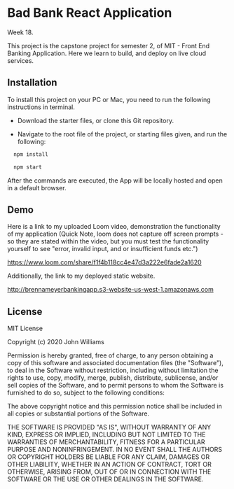 # Bad Bank React Application

Week 18.

This project is the capstone project for semester 2, of MIT - Front End Banking Application. Here we learn to build, and deploy on live cloud services. 


## Installation

To install this project on your PC or Mac, you need to run the following instructions in terminal.

- Download the starter files, or clone this Git repository.

- Navigate to the root file of the project, or starting files given, and run the following:
```bash
  npm install 

  npm start
```
After the commands are executed, the App will be locally hosted and open in a default browser. 

    
## Demo

Here is a link to my uploaded Loom video, demonstration the functionality of my application (Quick Note, loom does not capture off screen prompts - so they are stated within the video, but you must test the functionality yourself to see "error, invalid input, and or insufficient funds etc.")

https://www.loom.com/share/f1f4b118cc4e47d3a222e6fade2a1620

Additionally, the link to my deployed static website.

http://brennameyerbankingapp.s3-website-us-west-1.amazonaws.com


## License
MIT License

Copyright (c) 2020 John Williams

Permission is hereby granted, free of charge, to any person obtaining a copy of this software and associated documentation files (the "Software"), to deal in the Software without restriction, including without limitation the rights to use, copy, modify, merge, publish, distribute, sublicense, and/or sell copies of the Software, and to permit persons to whom the Software is furnished to do so, subject to the following conditions:

The above copyright notice and this permission notice shall be included in all copies or substantial portions of the Software.

THE SOFTWARE IS PROVIDED "AS IS", WITHOUT WARRANTY OF ANY KIND, EXPRESS OR IMPLIED, INCLUDING BUT NOT LIMITED TO THE WARRANTIES OF MERCHANTABILITY, FITNESS FOR A PARTICULAR PURPOSE AND NONINFRINGEMENT. IN NO EVENT SHALL THE AUTHORS OR COPYRIGHT HOLDERS BE LIABLE FOR ANY CLAIM, DAMAGES OR OTHER LIABILITY, WHETHER IN AN ACTION OF CONTRACT, TORT OR OTHERWISE, ARISING FROM, OUT OF OR IN CONNECTION WITH THE SOFTWARE OR THE USE OR OTHER DEALINGS IN THE SOFTWARE.

